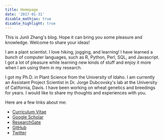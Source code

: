 ```yaml
---
title: Homepage
date: '2017-01-31'
disable_mathjax: true
disable_highlight: true
---
```


This is Junli Zhang's blog. Hope it can bring you some pleasure and knowledge. Welcome to share your ideas!

I am a plant scientist. I love hiking, jogging, and learning! I have learned a bunch of computer languages, such as R, Python, Perl, SQL, and Javascript. I got a lot of pleasure while learning new kinds of stuff and enjoy it more when I am using them in my research.

I got my Ph.D. in Plant Science from the University of Idaho. I am currently an Assistant Project Scientist in Dr. Jorge Dubcovsky's lab at the University of California, Davis. I have been working on wheat genetics and breedings for years. I would like to share my thoughts and experiences with you.

Here are a few links about me:

- [Curriculum Vitae](/files/junli-cv.html)
- [Google Scholar](https://scholar.google.com/citations?user=0ZZ8xGYAAAAJ&hl=en)
- [ResearchGate](https://www.researchgate.net/profile/Junli_Zhang6)
- [GitHub](https://github.com/pinbo)
- [Twitter](https://twitter.com/aswillow)
